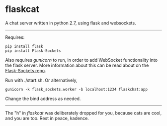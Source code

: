 # flaskcat

A chat server written in python 2.7, using flask and websockets.

____

Requires:

    pip install flask
    pip install Flask-Sockets

Also requires *gunicorn* to run, in order to add WebSocket functionality into the flask server. More information about this can be read about on the [Flask-Sockets repo](https://github.com/kennethreitz/flask-sockets).

Run with ./start.sh. Or alternatively,

    gunicorn -k flask_sockets.worker -b localhost:1234 flaskchat:app

Change the bind address as needed.

____

The "h" in *flaskcat* was deliberately dropped for you, because cats are cool, and you are too.   Rest in peace, kadence.

